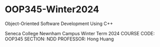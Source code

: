 # OOP345-Winter2024
Object-Oriented Software Development Using C++

Seneca College Newnham Campus
Winter Term 2024
COURSE CODE: OOP345
SECTION: NDD
PROFESSOR: Hong Huang

